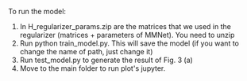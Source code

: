 To run the model:

  1. In H_regularizer_params.zip are the matrices that we used in the regularizer (matrices + parameters of MMNet). You need to unzip
  2. Run python train_model.py. This will save the model (if you want to change the name of path, just change it)
  3. Run test_model.py to generate the result of Fig. 3 (a)
  4. Move to the main folder to run plot's jupyter.
